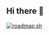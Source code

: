 ## Hi there 👋

[![roadmap.sh](https://roadmap.sh/card/wide/68264b2a2755c70244498080?variant=dark&roadmaps=frontend)](https://roadmap.sh)
<!--
**gavin-cii/gavin-cii** is a ✨ _special_ ✨ repository because its `README.md` (this file) appears on your GitHub profile.

Here are some ideas to get you started:

- 🔭 I’m currently working on ...
- 🌱 I’m currently learning ...
- 👯 I’m looking to collaborate on ...
- 🤔 I’m looking for help with ...
- 💬 Ask me about ...
- 📫 How to reach me: ...
- 😄 Pronouns: ...
- ⚡ Fun fact: ...
-->
